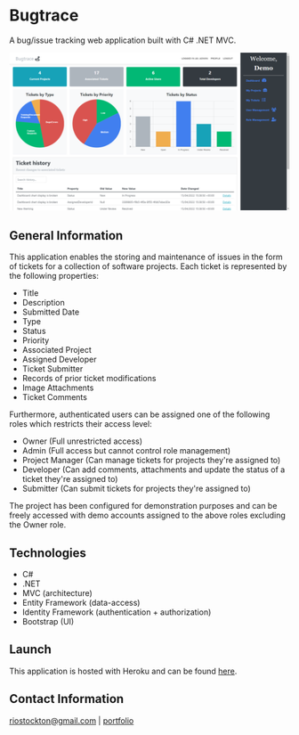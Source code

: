 # Bugtrace

A bug/issue tracking web application built with C# .NET MVC.

![alt text](https://github.com/Terioch/bug-tracker/blob/main/BugTracker/wwwroot/images/bugtrace.png?raw=true)

## General Information

This application enables the storing and maintenance of issues in the form of tickets for a collection of software projects. 
Each ticket is represented by the following properties:

* Title
* Description
* Submitted Date
* Type
* Status
* Priority
* Associated Project
* Assigned Developer
* Ticket Submitter
* Records of prior ticket modifications
* Image Attachments
* Ticket Comments

Furthermore, authenticated users can be assigned one of the following roles which restricts their access level:

* Owner (Full unrestricted access)
* Admin (Full access but cannot control role management)
* Project Manager (Can manage tickets for projects they're assigned to)
* Developer (Can add comments, attachments and update the status of a ticket they're assigned to)
* Submitter (Can submit tickets for projects they're assigned to)

The project has been configured for demonstration purposes and can be freely accessed with demo accounts assigned to the above roles excluding the Owner role.

## Technologies

* C#
* .NET
* MVC (architecture)
* Entity Framework (data-access)
* Identity Framework (authentication + authorization)
* Bootstrap (UI)

## Launch 

This application is hosted with Heroku and can be found [here](https://bugtrace.herokuapp.com/).

## Contact Information

riostockton@gmail.com | [portfolio](https://terioch.github.io/portfolio-site/)